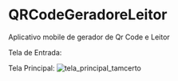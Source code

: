 # QRCodeGeradoreLeitor
Aplicativo mobile de gerador de  Qr Code e Leitor


Tela de Entrada:


Tela Principal:
![tela_principal_tamcerto](https://user-images.githubusercontent.com/76443540/122645641-ae9aac00-d0f1-11eb-89ef-15c2927e7068.png)




